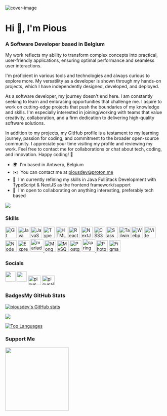 ![cover-image](https://github.com/piousdev/piousdev/assets/102190049/55c2344a-b92f-478f-937c-f6f16e3e644b)

<h1>Hi 👋, I'm Pious</h1>

<h3>A Software Developer based in Belgium</h3>

My work reflects my ability to transform complex concepts into practical, user-friendly applications, ensuring optimal performance and seamless user interactions. 

I'm proficient in various tools and technologies and always curious to explore more. My versatility as a developer is shown through my hands-on projects, which I have independently designed, developed, and deployed. 

As a software developer, my journey doesn't end here. I am constantly seeking to learn and embracing opportunities that challenge me. I aspire to work on cutting-edge projects that push the boundaries of my knowledge and skills. I'm especially interested in joining/working with teams that value creativity, collaboration, and a firm dedication to delivering high-quality software solutions. 

In addition to my projects, my GitHub profile is a testament to my learning journey, passion for coding, and commitment to the broader open-source community. I appreciate your time visiting my profile and reviewing my work. Feel free to contact me for collaborations or chat about tech, coding, and innovation. Happy coding! 🚀


*   🌍  I'm based in Antwerp, Belgium
*   ✉️  You can contact me at [piousdev@proton.me](mailto:piousdev@proton.me)
*   🧠  I'm currently refining my skills in Java FullStack Development with TypeScript & NextJS as the frontend framework/support
*   🤝  I'm open to collaborating on anything interesting, preferably tech based





<a href="https://www.github.com/piousdev" target="_blank" rel="noreferrer"><img src="https://img.shields.io/github/followers/piousdev?logo=github&style=for-the-badge&color=a855f7&labelColor=ffffff" /></a>



### Skills 
<p align="left">
<a href="https://git-scm.com/" target="_blank" rel="noreferrer"><img src="https://raw.githubusercontent.com/danielcranney/readme-generator/main/public/icons/skills/git-colored.svg" width="36" height="36" alt="Git" /></a>
<a href="https://www.oracle.com/java/" target="_blank" rel="noreferrer"><img src="https://raw.githubusercontent.com/danielcranney/readme-generator/main/public/icons/skills/java-colored.svg" width="36" height="36" alt="Java" /></a>
<a href="https://developer.mozilla.org/en-US/docs/Web/JavaScript" target="_blank" rel="noreferrer"><img src="https://raw.githubusercontent.com/danielcranney/readme-generator/main/public/icons/skills/javascript-colored.svg" width="36" height="36" alt="JavaScript" /></a>
<a href="https://www.typescriptlang.org/" target="_blank" rel="noreferrer"><img src="https://raw.githubusercontent.com/danielcranney/readme-generator/main/public/icons/skills/typescript-colored.svg" width="36" height="36" alt="TypeScript" /></a>
<a href="https://developer.mozilla.org/en-US/docs/Glossary/HTML5" target="_blank" rel="noreferrer"><img src="https://raw.githubusercontent.com/danielcranney/readme-generator/main/public/icons/skills/html5-colored.svg" width="36" height="36" alt="HTML5" /></a>
<a href="https://reactjs.org/" target="_blank" rel="noreferrer"><img src="https://raw.githubusercontent.com/danielcranney/readme-generator/main/public/icons/skills/react-colored.svg" width="36" height="36" alt="React" /></a>
<a href="https://nextjs.org/docs" target="_blank" rel="noreferrer"><img src="https://raw.githubusercontent.com/danielcranney/readme-generator/main/public/icons/skills/nextjs-colored.svg" width="36" height="36" alt="NextJs" /></a>
<a href="https://www.w3.org/TR/CSS/#css" target="_blank" rel="noreferrer"><img src="https://raw.githubusercontent.com/danielcranney/readme-generator/main/public/icons/skills/css3-colored.svg" width="36" height="36" alt="CSS3" /></a>
<a href="https://sass-lang.com/" target="_blank" rel="noreferrer"><img src="https://raw.githubusercontent.com/danielcranney/readme-generator/main/public/icons/skills/sass-colored.svg" width="36" height="36" alt="Sass" /></a>
<a href="https://tailwindcss.com/" target="_blank" rel="noreferrer"><img src="https://raw.githubusercontent.com/danielcranney/readme-generator/main/public/icons/skills/tailwindcss-colored.svg" width="36" height="36" alt="TailwindCSS" /></a>
<a href="https://webpack.js.org/" target="_blank" rel="noreferrer"><img src="https://raw.githubusercontent.com/danielcranney/readme-generator/main/public/icons/skills/webpack-colored.svg" width="36" height="36" alt="Webpack" /></a>
<a href="https://vitejs.dev/" target="_blank" rel="noreferrer"><img src="https://raw.githubusercontent.com/danielcranney/readme-generator/main/public/icons/skills/vite-colored.svg" width="36" height="36" alt="Vite" /></a>
<a href="https://nodejs.org/en/" target="_blank" rel="noreferrer"><img src="https://raw.githubusercontent.com/danielcranney/readme-generator/main/public/icons/skills/nodejs-colored.svg" width="36" height="36" alt="NodeJS" /></a>
<a href="https://expressjs.com/" target="_blank" rel="noreferrer"><img src="https://raw.githubusercontent.com/danielcranney/readme-generator/main/public/icons/skills/express-colored.svg" width="36" height="36" alt="Express" /></a>
<a href="https://mariadb.org/" target="_blank" rel="noreferrer"> <img src="https://www.vectorlogo.zone/logos/mariadb/mariadb-icon.svg" alt="mariadb" width="40" height="40"/> </a> 
<a href="https://www.mongodb.com/" target="_blank" rel="noreferrer"><img src="https://raw.githubusercontent.com/danielcranney/readme-generator/main/public/icons/skills/mongodb-colored.svg" width="36" height="36" alt="MongoDB" /></a>
<a href="https://www.mysql.com/" target="_blank" rel="noreferrer"><img src="https://raw.githubusercontent.com/danielcranney/readme-generator/main/public/icons/skills/mysql-colored.svg" width="36" height="36" alt="MySQL" /></a>
<a href="https://www.postgresql.org/" target="_blank" rel="noreferrer"><img src="https://raw.githubusercontent.com/danielcranney/readme-generator/main/public/icons/skills/postgresql-colored.svg" width="36" height="36" alt="PostgreSQL" /></a>
 <a href="https://spring.io/" target="_blank" rel="noreferrer"> <img src="https://www.vectorlogo.zone/logos/springio/springio-icon.svg" alt="spring" width="40" height="40"/> </a>
<a href="https://www.adobe.com/uk/products/photoshop.html" target="_blank" rel="noreferrer"><img src="https://raw.githubusercontent.com/danielcranney/readme-generator/main/public/icons/skills/photoshop-colored.svg" width="36" height="36" alt="Photoshop" /></a>
<a href="https://www.figma.com/" target="_blank" rel="noreferrer"><img src="https://raw.githubusercontent.com/danielcranney/readme-generator/main/public/icons/skills/figma-colored.svg" width="36" height="36" alt="Figma" /></a>
</p>
      



### Socials
                  
                  
<p align="left">
<a href="https://www.github.com/piousdev" target="_blank" rel="noreferrer"><img src="https://raw.githubusercontent.com/danielcranney/readme-generator/main/public/icons/socials/github.svg" width="32" height="32" /></a>                         
<a href="https://www.linkedin.com/in/piousalpha/" target="_blank" rel="noreferrer"><img src="https://raw.githubusercontent.com/danielcranney/readme-generator/main/public/icons/socials/linkedin.svg" width="32" height="32" /></a> <a href="https://dev.to/pious" target="blank"><img align="center" src="https://raw.githubusercontent.com/rahuldkjain/github-profile-readme-generator/master/src/images/icons/Social/devto.svg" alt="pious" height="30" width="40" /></a> <a href="https://twitter.com/piousalphadev" target="blank"><img align="center" src="https://raw.githubusercontent.com/rahuldkjain/github-profile-readme-generator/master/src/images/icons/Social/twitter.svg" alt="piousalphadev" height="30" width="40" /></a></p>


### Badges<b>My GitHub Stats</b>

<a href="http://www.github.com/piousdev"><img src="https://github-readme-stats.vercel.app/api?username=piousdev&show_icons=true&hide=&count_private=true&title_color=a855f7&text_color=a855f7&icon_color=a855f7&bg_color=ffffff&hide_border=true&show_icons=true" alt="piousdev's GitHub stats" /></a>

<a href="http://www.github.com/piousdev"><img src="https://github-readme-streak-stats.herokuapp.com/?user=piousdev&stroke=a855f7&background=ffffff&ring=a855f7&fire=a855f7&currStreakNum=a855f7&currStreakLabel=a855f7&sideNums=a855f7&sideLabels=a855f7&dates=a855f7&hide_border=true" /></a>

<a href="https://github.com/piousdev" align="left"><img src="https://github-readme-stats.vercel.app/api/top-langs/?username=piousdev&langs_count=10&title_color=a855f7&text_color=a855f7&icon_color=a855f7&bg_color=ffffff&hide_border=true&locale=en&custom_title=Top%20%Languages" alt="Top Languages" /></a>



### Support Me

<a href="https://www.buymeacoffee.com/piousdev"><img src="https://cdn.buymeacoffee.com/buttons/v2/default-yellow.png" width="200" /></a>

